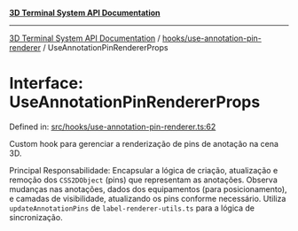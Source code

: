 [**3D Terminal System API Documentation**](../../../README.md)

***

[3D Terminal System API Documentation](../../../README.md) / [hooks/use-annotation-pin-renderer](../README.md) / UseAnnotationPinRendererProps

# Interface: UseAnnotationPinRendererProps

Defined in: [src/hooks/use-annotation-pin-renderer.ts:62](https://github.com/Dicommunitas/ThreeJS_Terminal_3D/blob/fa305a5866f8e322e02a0c9af5d13b645eb5703c/src/hooks/use-annotation-pin-renderer.ts#L62)

Custom hook para gerenciar a renderização de pins de anotação na cena 3D.

Principal Responsabilidade:
Encapsular a lógica de criação, atualização e remoção dos `CSS2DObject` (pins)
que representam as anotações. Observa mudanças nas anotações, dados dos equipamentos
(para posicionamento), e camadas de visibilidade, atualizando os pins conforme necessário.
Utiliza `updateAnnotationPins` de `label-renderer-utils.ts` para a lógica de sincronização.
<div class="mermaid-block"><div class="mermaid dark">%%{init:{"theme":"dark"}}%%
classDiagram
    class UseAnnotationPinRendererProps {
      +sceneRef: RefObject_Scene_
      +labelRendererRef: RefObject_CSS2DRenderer_
      +isSceneReady: boolean
      +annotations: Annotation[]
      +allEquipmentData: Equipment[] // Full list for correct positioning
      +layers: Layer[]
    }
    class useAnnotationPinRenderer {

    }
    class ReactFCHook {

    }
    class label_renderer_utils{

    }
    class Annotation {

    }
    class Equipment {

    }
    class Layer {

    }
    class RefObject_Scene_ {

    }
    class RefObject_CSS2DRenderer_ {

    }
    useAnnotationPinRenderer --|&gt; ReactFCHook
    useAnnotationPinRenderer ..&gt; label_renderer_utils : uses updateAnnotationPins
    UseAnnotationPinRendererProps ..&gt; Annotation
    UseAnnotationPinRendererProps ..&gt; Equipment
    UseAnnotationPinRendererProps ..&gt; Layer
    UseAnnotationPinRendererProps ..&gt; RefObject_Scene_
    UseAnnotationPinRendererProps ..&gt; RefObject_CSS2DRenderer_</div><div class="mermaid light">%%{init:{"theme":"default"}}%%
classDiagram
    class UseAnnotationPinRendererProps {
      +sceneRef: RefObject_Scene_
      +labelRendererRef: RefObject_CSS2DRenderer_
      +isSceneReady: boolean
      +annotations: Annotation[]
      +allEquipmentData: Equipment[] // Full list for correct positioning
      +layers: Layer[]
    }
    class useAnnotationPinRenderer {

    }
    class ReactFCHook {

    }
    class label_renderer_utils{

    }
    class Annotation {

    }
    class Equipment {

    }
    class Layer {

    }
    class RefObject_Scene_ {

    }
    class RefObject_CSS2DRenderer_ {

    }
    useAnnotationPinRenderer --|&gt; ReactFCHook
    useAnnotationPinRenderer ..&gt; label_renderer_utils : uses updateAnnotationPins
    UseAnnotationPinRendererProps ..&gt; Annotation
    UseAnnotationPinRendererProps ..&gt; Equipment
    UseAnnotationPinRendererProps ..&gt; Layer
    UseAnnotationPinRendererProps ..&gt; RefObject_Scene_
    UseAnnotationPinRendererProps ..&gt; RefObject_CSS2DRenderer_</div><pre><code class="language-mermaid">classDiagram
    class UseAnnotationPinRendererProps {
      +sceneRef: RefObject_Scene_
      +labelRendererRef: RefObject_CSS2DRenderer_
      +isSceneReady: boolean
      +annotations: Annotation[]
      +allEquipmentData: Equipment[] // Full list for correct positioning
      +layers: Layer[]
    }
    class useAnnotationPinRenderer {

    }
    class ReactFCHook {

    }
    class label_renderer_utils{

    }
    class Annotation {

    }
    class Equipment {

    }
    class Layer {

    }
    class RefObject_Scene_ {

    }
    class RefObject_CSS2DRenderer_ {

    }
    useAnnotationPinRenderer --|&gt; ReactFCHook
    useAnnotationPinRenderer ..&gt; label_renderer_utils : uses updateAnnotationPins
    UseAnnotationPinRendererProps ..&gt; Annotation
    UseAnnotationPinRendererProps ..&gt; Equipment
    UseAnnotationPinRendererProps ..&gt; Layer
    UseAnnotationPinRendererProps ..&gt; RefObject_Scene_
    UseAnnotationPinRendererProps ..&gt; RefObject_CSS2DRenderer_</code></pre></div>

## Properties

### allEquipmentData

> **allEquipmentData**: [`Equipment`](../../../lib/types/interfaces/Equipment.md)[]

Defined in: [src/hooks/use-annotation-pin-renderer.ts:67](https://github.com/Dicommunitas/ThreeJS_Terminal_3D/blob/fa305a5866f8e322e02a0c9af5d13b645eb5703c/src/hooks/use-annotation-pin-renderer.ts#L67)

***

### annotations

> **annotations**: [`Annotation`](../../../lib/types/interfaces/Annotation.md)[]

Defined in: [src/hooks/use-annotation-pin-renderer.ts:66](https://github.com/Dicommunitas/ThreeJS_Terminal_3D/blob/fa305a5866f8e322e02a0c9af5d13b645eb5703c/src/hooks/use-annotation-pin-renderer.ts#L66)

***

### isSceneReady

> **isSceneReady**: `boolean`

Defined in: [src/hooks/use-annotation-pin-renderer.ts:65](https://github.com/Dicommunitas/ThreeJS_Terminal_3D/blob/fa305a5866f8e322e02a0c9af5d13b645eb5703c/src/hooks/use-annotation-pin-renderer.ts#L65)

***

### labelRendererRef

> **labelRendererRef**: `RefObject`\<`null` \| `CSS2DRenderer`\>

Defined in: [src/hooks/use-annotation-pin-renderer.ts:64](https://github.com/Dicommunitas/ThreeJS_Terminal_3D/blob/fa305a5866f8e322e02a0c9af5d13b645eb5703c/src/hooks/use-annotation-pin-renderer.ts#L64)

***

### layers

> **layers**: [`Layer`](../../../lib/types/interfaces/Layer.md)[]

Defined in: [src/hooks/use-annotation-pin-renderer.ts:69](https://github.com/Dicommunitas/ThreeJS_Terminal_3D/blob/fa305a5866f8e322e02a0c9af5d13b645eb5703c/src/hooks/use-annotation-pin-renderer.ts#L69)

***

### sceneRef

> **sceneRef**: `RefObject`\<`null` \| `Scene`\>

Defined in: [src/hooks/use-annotation-pin-renderer.ts:63](https://github.com/Dicommunitas/ThreeJS_Terminal_3D/blob/fa305a5866f8e322e02a0c9af5d13b645eb5703c/src/hooks/use-annotation-pin-renderer.ts#L63)
<style>
:root.mermaid-enabled .mermaid-block > pre {
  display: none;
}
:root:not(.mermaid-enabled) .mermaid-block > .mermaid {
  display: none !important;
}

.mermaid-block > .mermaid[data-inserted].dark {
  display: var(--mermaid-dark-display);
}
.mermaid-block > .mermaid[data-inserted].light {
  display: var(--mermaid-light-display);
}

:root {
  --mermaid-dark-display: none;
  --mermaid-light-display: block;
}
@media (prefers-color-scheme: light) {
  :root {
    --mermaid-dark-display: none;
    --mermaid-light-display: block;
  }
}
@media (prefers-color-scheme: dark) {
  :root {
    --mermaid-dark-display: block;
    --mermaid-light-display: none;
  }
}
body.light, :root[data-theme="light"] {
  --mermaid-dark-display: none;
  --mermaid-light-display: block;
}
body.dark, :root[data-theme="dark"] {
  --mermaid-dark-display: block;
  --mermaid-light-display: none;
}
</style>

<script type="module">
import mermaid from "https://unpkg.com/mermaid@latest/dist/mermaid.esm.min.mjs";

document.documentElement.classList.add("mermaid-enabled");

mermaid.initialize({startOnLoad:true});

requestAnimationFrame(function check() {
  let some = false;
  document.querySelectorAll("div.mermaid:not([data-inserted])").forEach(div => {
    some = true;
    if (div.querySelector("svg")) {
      div.dataset.inserted = true;
    }
  });

  if (some) {
    requestAnimationFrame(check);
  }
});
</script>

